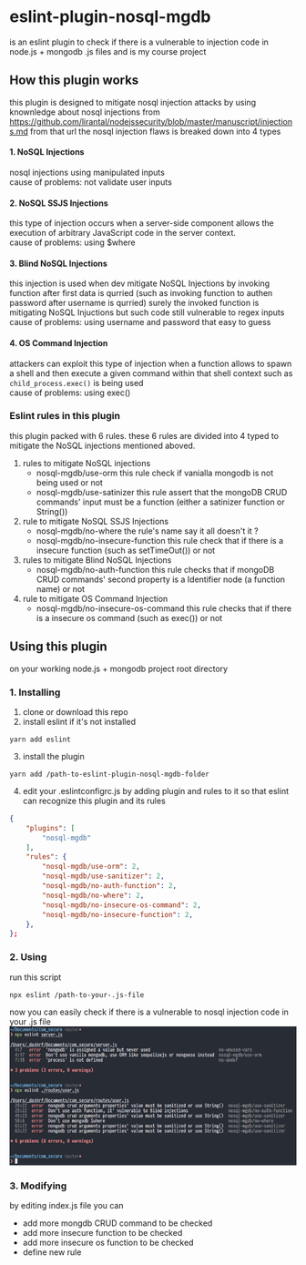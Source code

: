 # eslint-plugin-nosql-mgdb
is an eslint plugin to check if there is a vulnerable to injection code in node.js + mongodb .js files
and is my course project

## How this plugin works
this plugin is designed to mitigate nosql injection attacks by using knownledge about nosql injections from  https://github.com/lirantal/nodejssecurity/blob/master/manuscript/injections.md
from that url the nosql injection flaws is breaked down into 4 types
#### 1. NoSQL Injections
nosql injections using manipulated inputs<br/>cause of problems: not validate user inputs
#### 2. NoSQL SSJS Injections
this type of injection occurs when a server-side component allows the execution of arbitrary JavaScript code in the server context.<br/>cause of problems: using $where
#### 3. Blind NoSQL Injections
this injection is used when dev mitigate NoSQL Injections by invoking function after first data is qurried (such as invoking function to authen password after username is qurried)
surely the invoked function is mitigating NoSQL Injuctions but such code still vulnerable to regex inputs<br/>cause of problems:  using username and password that easy to guess
#### 4. OS Command Injection
attackers can exploit this type of injection when a function allows to spawn a shell and then execute a given command within that shell context such as ```child_process.exec()``` is being used<br/>cause of problems: using exec() 

### Eslint rules in this plugin
this plugin packed with 6 rules. these 6 rules are divided into 4 typed to mitigate the NoSQL injections mentioned aboved.
1. rules to mitigate NoSQL injections
    * nosql-mgdb/use-orm  this rule check if vanialla mongodb is not being used or not
    * nosql-mgdb/use-satinizer  this rule assert that the mongoDB CRUD commands' input must be a function (either a satinizer function or String())
2. rule to mitigate NoSQL SSJS Injections
    * nosql-mgdb/no-where  the rule's name say it all doesn't it ?
    * nosql-mgdb/no-insecure-function  this rule check that if there is a insecure function (such as setTimeOut()) or not
3. rules to mitigate Blind NoSQL Injections
    * nosql-mgdb/no-auth-function  this rule checks that if mongoDB CRUD commands' second property is a Identifier node (a function name) or not
4. rule to mitigate OS Command Injection
    * nosql-mgdb/no-insecure-os-command  this rule checks that if there is a insecure os command (such as exec()) or not

## Using this plugin
on your working node.js + mongodb project root directory
### 1. Installing
1. clone or download this repo
2. install eslint if it's not installed
```https://github.com/dashrf-ktsn/eslint-plugin-nosql-mgdb/pulls
yarn add eslint
```
3. install the plugin
```
yarn add /path-to-eslint-plugin-nosql-mgdb-folder
```
4. edit your .eslintconfigrc.js by adding plugin and rules to it so that eslint can recognize this plugin and its rules
```json
{
    "plugins": [
        "nosql-mgdb"
    ],
    "rules": {
        "nosql-mgdb/use-orm": 2,
        "nosql-mgdb/use-sanitizer": 2,
        "nosql-mgdb/no-auth-function": 2,
        "nosql-mgdb/no-where": 2,
        "nosql-mgdb/no-insecure-os-command": 2,
        "nosql-mgdb/no-insecure-function": 2,
    },
};
```
### 2. Using
run this script
```
npx eslint /path-to-your-.js-file
```
now you can easily check if there is a vulnerable to nosql injection code in your .js file
![exampleResults](/imgs/exampleResults.png)

### 3. Modifying
by editing index.js file you can
* add more mongdb CRUD command to be checked
* add more insecure function to be checked
* add more insecure os function to be checked
* define new rule

